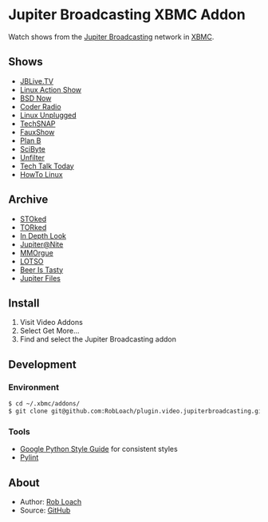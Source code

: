 # Jupiter Broadcasting XBMC Addon

Watch shows from the [Jupiter Broadcasting](http://jupiterbroadcasting.com) network in [XBMC](http://xbmc.org/).


## Shows

* [JBLive.TV](http://jblive.tv)
* [Linux Action Show](http://www.jupiterbroadcasting.com/show/linuxactionshow/)
* [BSD Now](http://www.jupiterbroadcasting.com/show/bsdnow/)
* [Coder Radio](http://www.jupiterbroadcasting.com/show/coderradio/)
* [Linux Unplugged](http://www.jupiterbroadcasting.com/show/linuxun/)
* [TechSNAP](http://www.jupiterbroadcasting.com/show/techsnap/)
* [FauxShow](http://www.jupiterbroadcasting.com/show/fauxshow/)
* [Plan B](http://www.jupiterbroadcasting.com/show/planb/)
* [SciByte](http://www.jupiterbroadcasting.com/show/scibyte/)
* [Unfilter](http://www.jupiterbroadcasting.com/show/unfilter/)
* [Tech Talk Today](http://www.jupiterbroadcasting.com/show/today/)
* [HowTo Linux](http://www.jupiterbroadcasting.com/show/h2l/)

## Archive

* [STOked](http://www.jupiterbroadcasting.com/show/stoked/)
* [TORked](http://www.jupiterbroadcasting.com/show/torked/)
* [In Depth Look](http://www.jupiterbroadcasting.com/show/indepthlook/)
* [Jupiter@Nite](http://www.jupiterbroadcasting.com/show/nite/)
* [MMOrgue](http://www.jupiterbroadcasting.com/show/mmorgue/)
* [LOTSO](http://www.jupiterbroadcasting.com/show/legend-of-the-stoned-owl/)
* [Beer Is Tasty](http://www.jupiterbroadcasting.com/show/beeristasty/)
* [Jupiter Files](http://www.jupiterbroadcasting.com/?s=%22jupiter+files%22)


## Install

1. Visit Video Addons
2. Select Get More...
3. Find and select the Jupiter Broadcasting addon


## Development

### Environment

```bash
$ cd ~/.xbmc/addons/
$ git clone git@github.com:RobLoach/plugin.video.jupiterbroadcasting.git
```

### Tools

* [Google Python Style Guide](http://google-styleguide.googlecode.com/svn/trunk/pyguide.html) for consistent styles
* [Pylint](http://pylint.org)


## About

* Author: [Rob Loach](http://robloach.net)
* Source: [GitHub](http://github.com/RobLoach/plugin.video.jupiterbroadcasting/)
